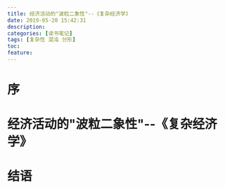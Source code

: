 ```yaml
---
title: 经济活动的"波粒二象性"--《复杂经济学》
date: 2019-05-20 15:42:31
description: 
categories: [读书笔记]
tags: [复杂性 混沌 分形] 
toc: 
feature: 
---
```

# 序
<!-- more -->

# 经济活动的"波粒二象性"--《复杂经济学》

# 结语